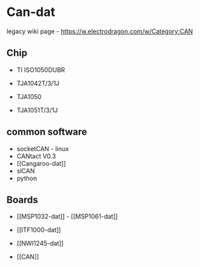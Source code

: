 
# Can-dat 

legacy wiki page - https://w.electrodragon.com/w/Category:CAN


## Chip 

- TI ISO1050DUBR

- TJA1042T/3/1J
- TJA1050
- TJA1051T/3/1J

## common software 

- socketCAN - linux 
- CANtact V0.3 
- [[Cangaroo-dat]]
- slCAN
- python 


## Boards 

- [[MSP1032-dat]] - [[MSP1061-dat]]
 
- [[ITF1000-dat]]

- [[NWI1245-dat]]

- [[CAN]]